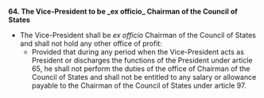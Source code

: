**64\. The Vice-President to be \_ex officio\_ Chairman of the Council of States**

- The Vice-President shall be _ex officio_ Chairman of the Council of States and shall not hold any other office of profit:
	-  Provided that during any period when the Vice-President acts as President or discharges the functions of the President under article 65, he shall not perform the duties of the office of Chairman of the Council of States and shall not be entitled to any salary or allowance payable to the Chairman of the Council of States under article 97.
